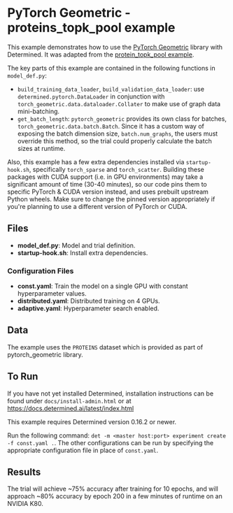 # PyTorch Geometric - proteins_topk_pool example

This example demonstrates how to use the [PyTorch
Geometric](https://pytorch-geometric.readthedocs.io/en/latest/) library with
Determined. It was adapted from the [protein_topk_pool
example](https://github.com/rusty1s/pytorch_geometric/blob/master/examples/proteins_topk_pool.py).

The key parts of this example are contained in the following functions in `model_def.py`:

- `build_training_data_loader`, `build_validation_data_loader`:
  use `determined.pytorch.DataLoader` in conjunction with `torch_geometric.data.dataloader.Collater`
  to make use of graph data mini-batching.
- `get_batch_length`: `pytorch_geometric` provides its own class for batches,
  `torch_geometric.data.batch.Batch`. Since it has a custom way of exposing the batch dimension size,
  `batch.num_graphs`, the users must override this method, so the trial could properly calculate
  the batch sizes at runtime.

Also, this example has a few extra dependencies installed via `startup-hook.sh`,
specifically `torch_sparse` and `torch_scatter`.
Building these packages with CUDA support (i.e. in GPU environments) may take
a significant amount of time (30-40 minutes), so our code pins them to specific
PyTorch & CUDA version instead, and uses prebuilt upstream Python wheels.
Make sure to change the pinned version appropriately if you're planning to use
a different version of PyTorch or CUDA.

## Files

- **model_def.py**: Model and trial definition.
- **startup-hook.sh**: Install extra dependencies.

### Configuration Files

- **const.yaml**: Train the model on a single GPU with constant hyperparameter values.
- **distributed.yaml**: Distributed training on 4 GPUs.
- **adaptive.yaml**: Hyperparameter search enabled.

## Data

The example uses the `PROTEINS` dataset which is provided as part of pytorch_geometric library.

## To Run

If you have not yet installed Determined, installation instructions can be found
under `docs/install-admin.html` or at https://docs.determined.ai/latest/index.html

This example requires Determined version 0.16.2 or newer.

Run the following command: `det -m <master host:port> experiment create -f
const.yaml .`. The other configurations can be run by specifying the appropriate
configuration file in place of `const.yaml`.

## Results

The trial will achieve ~75% accuracy after training for 10 epochs, and will approach ~80% accuracy
by epoch 200 in a few minutes of runtime on an NVIDIA K80.
